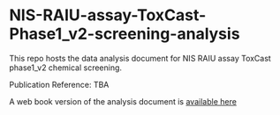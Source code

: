 # NIS-RAIU-assay-ToxCast-Phase1_v2-screening-analysis

This repo hosts the data analysis document for NIS RAIU assay ToxCast phase1_v2 chemical screening.  

Publication Reference: TBA

A web book version of the analysis document is [available here](https://njekin.github.io/NIS-RAIU-assay-ToxCast-Phase1_v2-screening-analysis/index.html)

 